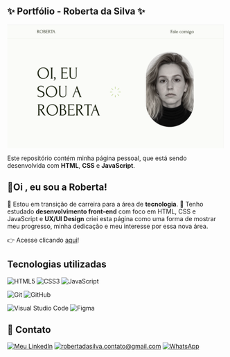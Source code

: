 ## ✨ Portfólio - Roberta da Silva ✨

<img src="/img-intro.png" alt="imagem-introducao" min-width="500" max-width="500px" width="500px" align="center">

Este repositório contém minha página pessoal, que está sendo desenvolvida com **HTML**, **CSS** e **JavaScript**.

## 👋Oi , eu sou a Roberta!

🌱 Estou em transição de carreira para a área de **tecnologia**.
📝 Tenho estudado **desenvolvimento front-end** com foco em HTML, CSS e JavaScript e **UX/UI Design** criei esta página como uma forma de mostrar meu progresso, minha dedicação e meu interesse por essa nova área.

👉 Acesse clicando [aqui](https://roberta-silva.github.io/)!

## Tecnologias utilizadas

<!-- Linguagens -->

![HTML5](https://img.shields.io/badge/HTML5-000000?style=flat&logo=html5&color=e7e7e7&labelColor=e7e7e7)
![CSS3](https://img.shields.io/badge/CSS3-000000?style=flat&logo=css3&color=e7e7e7&labelColor=e7e7e7)
![JavaScript](https://img.shields.io/badge/JavaScript-000000?style=flat&logo=javascript&color=e7e7e7&labelColor=e7e7e7)

<!-- Controle de versão -->

![Git](https://img.shields.io/badge/Git-000000?style=flat&logo=git&color=e7e7e7&labelColor=e7e7e7)
![GitHub](https://img.shields.io/badge/GitHub-000000?style=flat&logo=github&color=e7e7e7&labelColor=e7e7e7)

<!-- Ferramentas -->

![Visual Studio Code](https://img.shields.io/badge/Visual%20Studio%20Code-000000?style=flat&logo=visual-studio-code&color=e7e7e7&labelColor=e7e7e7)
![Figma](https://img.shields.io/badge/Figma-000000?style=flat&logo=figma&color=e7e7e7&labelColor=e7e7e7)

## 💌 Contato

[![Meu LinkedIn](https://img.shields.io/badge/Meu%20LinkedIn-000000?style=flat&logo=linkedin&logoColor=e7e7e7&color=e7e7e7&labelColor=00000000)](https://www.linkedin.com/in/robertadasilva)
[![robertadasilva.contato@gmail.com](https://img.shields.io/badge/robertadasilva.contato@gmail.com-e7e7e7?style=flat&logo=gmail&logoColor=000000&color=e7e7e7&labelColor=e7e7e7)](mailto:robertadasilva.contato@gmail.com)
[![WhatsApp](https://img.shields.io/badge/WhatsApp-000000?style=flat&logo=whatsapp&logoColor=000000&color=e7e7e7&labelColor=e7e7e7)](https://wa.me/)
